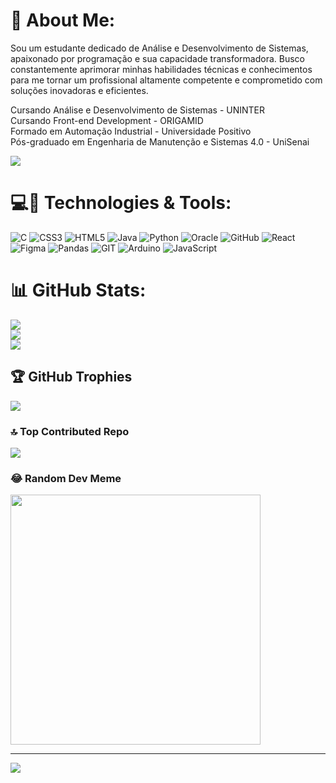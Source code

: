 # 💫 About Me:

Sou um estudante dedicado de Análise e Desenvolvimento de Sistemas, apaixonado por programação e sua capacidade transformadora. Busco constantemente aprimorar minhas habilidades técnicas e conhecimentos para me tornar um profissional altamente competente e comprometido com soluções inovadoras e eficientes.<br>

Cursando Análise e Desenvolvimento de Sistemas - UNINTER <br>Cursando Front-end Development - ORIGAMID<br>Formado em Automação Industrial - Universidade Positivo<br>Pós-graduado em Engenharia de Manutenção e Sistemas 4.0 - UniSenai

[<img src="https://img.shields.io/badge/linkedin-%230077B5.svg?&style=for-the-badge&logo=linkedin&logoColor=white" />](https://www.linkedin.com/in/douglas-degodoi/)

# 💻🚀 Technologies & Tools:
![C](https://img.shields.io/badge/c-%2300599C.svg?style=for-the-badge&logo=c&logoColor=white) ![CSS3](https://img.shields.io/badge/css3-%231572B6.svg?style=for-the-badge&logo=css3&logoColor=white) ![HTML5](https://img.shields.io/badge/html5-%23E34F26.svg?style=for-the-badge&logo=html5&logoColor=white) ![Java](https://img.shields.io/badge/java-%23ED8B00.svg?style=for-the-badge&logo=java&logoColor=white) ![Python](https://img.shields.io/badge/python-3670A0?style=for-the-badge&logo=python&logoColor=ffdd54) ![Oracle](https://img.shields.io/badge/Oracle-F80000?style=for-the-badge&logo=oracle&logoColor=white) ![GitHub](https://img.shields.io/badge/GitHub-%23121011.svg?style=for-the-badge&logo=github&logoColor=white) ![React](https://img.shields.io/badge/react-%2320232a.svg?style=for-the-badge&logo=react&logoColor=%2361DAFB) 	![Figma](https://img.shields.io/badge/figma-%23F24E1E.svg?style=for-the-badge&logo=figma&logoColor=white) ![Pandas](https://img.shields.io/badge/pandas-%23150458.svg?style=for-the-badge&logo=pandas&logoColor=white) ![GIT](https://img.shields.io/badge/Git-fc6d26?style=for-the-badge&logo=git&logoColor=white) ![Arduino](https://img.shields.io/badge/-Arduino-00979D?style=for-the-badge&logo=Arduino&logoColor=white) ![JavaScript](https://img.shields.io/badge/javascript-%23323330.svg?style=for-the-badge&logo=javascript&logoColor=%23F7DF1E)
# 📊 GitHub Stats:
![](https://github-readme-stats.vercel.app/api?username=HapkidoHT&theme=dark&hide_border=false&include_all_commits=true&count_private=true)<br/>
![](https://github-readme-streak-stats.herokuapp.com/?user=HapkidoHT&theme=dark&hide_border=false)<br/>
![](https://github-readme-stats.vercel.app/api/top-langs/?username=HapkidoHT&theme=dark&hide_border=false&include_all_commits=true&count_private=true&layout=compact)

## 🏆 GitHub Trophies
![](https://github-profile-trophy.vercel.app/?username=HapkidoHT&theme=radical&no-frame=false&no-bg=true&margin-w=4)

### 🔝 Top Contributed Repo
![](https://github-contributor-stats.vercel.app/api?username=HapkidoHT&limit=5&theme=dark&combine_all_yearly_contributions=true)

### 😂 Random Dev Meme
<img src='https://randommeme-five.vercel.app/' style="height: 400px;"/>

---
[![](https://visitcount.itsvg.in/api?id=HapkidoHT&icon=0&color=0)](https://visitcount.itsvg.in)

<!-- Proudly created with GPRM ( https://gprm.itsvg.in ) -->
